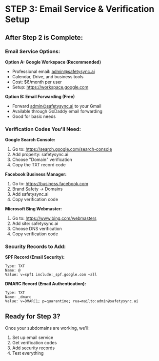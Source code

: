 # STEP 3: Email Service & Verification Setup

## After Step 2 is Complete:

### Email Service Options:

**Option A: Google Workspace (Recommended)**
- Professional email: admin@safetysync.ai
- Calendar, Drive, and business tools
- Cost: $6/month per user
- Setup: https://workspace.google.com

**Option B: Email Forwarding (Free)**
- Forward admin@safetysync.ai to your Gmail
- Available through GoDaddy email forwarding
- Good for basic needs

### Verification Codes You'll Need:

**Google Search Console:**
1. Go to: https://search.google.com/search-console
2. Add property: safetysync.ai
3. Choose "Domain" verification
4. Copy the TXT record code

**Facebook Business Manager:**
1. Go to: https://business.facebook.com
2. Brand Safety → Domains
3. Add safetysync.ai
4. Copy verification code

**Microsoft Bing Webmaster:**
1. Go to: https://www.bing.com/webmasters
2. Add site: safetysync.ai
3. Choose DNS verification
4. Copy verification code

### Security Records to Add:

**SPF Record (Email Security):**
```
Type: TXT
Name: @
Value: v=spf1 include:_spf.google.com ~all
```

**DMARC Record (Email Authentication):**
```
Type: TXT
Name: _dmarc
Value: v=DMARC1; p=quarantine; rua=mailto:admin@safetysync.ai
```

## Ready for Step 3?
Once your subdomains are working, we'll:
1. Set up email service
2. Get verification codes
3. Add security records
4. Test everything